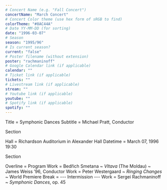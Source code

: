 ```yaml
---
# Concert Name (e.g. "Fall Concert")
concertName: "March Concert"
# Concert Color theme (use hex form of sRGB to find)
colorTheme: "#8AC44A"
# Date YY-MM-DD (for sorting)
date: "1996-03-07"
# Season
season: "1995/96"
# Is current season?
current: "false"
# Poster filename (without extension)
poster: "rachmaninoff"
# Google Calendar link (if applicable)
calendar: ""
# Ticket link (if applicable)
tickets: ""
# Livestream link (if applicable)
stream: ""
# Youtube link (if applicable)
youtube: ""
# Spotify link (if applicable)
spotify: ""
---
```

Title = Symphonic Dances
Subtitle = Michael Pratt, Conductor

Section

Hall = Richardson Auditorium in Alexander Hall
Datetime = March 07, 1996 19:30

Section

Overline = Program
Work = Bedřich Smetana ~ *Vltava* (The Moldau) ~ James Weiss ’96, Conductor
Work = Peter Westergaard ~ *Ringing Changes* ~ World Premiere
Break = --- Intermission ---
Work = Sergei Rachmaninoff ~ *Symphonic Dances*, op. 45
